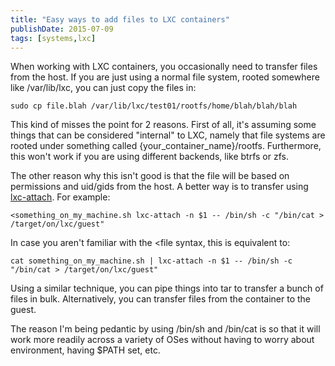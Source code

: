 ```yaml
---
title: "Easy ways to add files to LXC containers"
publishDate: 2015-07-09
tags: [systems,lxc]
---
```


When working with LXC containers, you occasionally need to transfer files from the host.  If you are just using a normal file system, rooted somewhere like /var/lib/lxc, you can just copy the files in:

    sudo cp file.blah /var/lib/lxc/test01/rootfs/home/blah/blah/blah

This kind of misses the point for 2 reasons.  First of all, it's assuming some things that can be considered "internal" to LXC, namely that file systems are rooted under something called {your\_container\_name}/rootfs.  Furthermore, this won't work if you are using different backends, like btrfs or zfs.

The other reason why this isn't good is that the file will be based on permissions and uid/gids from the host.  A better way is to transfer using [lxc-attach](http://linux.die.net/man/1/lxc-attach). For example:

    <something_on_my_machine.sh lxc-attach -n $1 -- /bin/sh -c "/bin/cat > /target/on/lxc/guest"

In case you aren't familiar with the \<file syntax, this is equivalent to:

    cat something_on_my_machine.sh | lxc-attach -n $1 -- /bin/sh -c "/bin/cat > /target/on/lxc/guest"

Using a similar technique, you can pipe things into tar to transfer a bunch of files in bulk.  Alternatively, you can transfer files from the container to the guest.

The reason I'm being pedantic by using /bin/sh and /bin/cat is so that it will work more readily across a variety of OSes without having to worry about environment, having $PATH set, etc.
